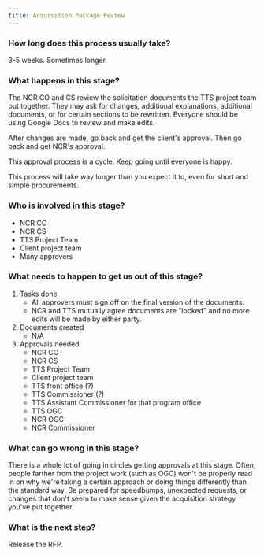 ```yaml
---
title: Acquisition Package Review
---
```


### How long does this process usually take?
3-5 weeks. Sometimes longer.

### What happens in this stage? 
The NCR CO and CS review the solicitation documents the TTS project team put together. They may ask for changes, additional explanations, additional documents, or for certain sections to be rewritten. Everyone should be using Google Docs to review and make edits.

After changes are made, go back and get the client's approval. Then go back and get NCR's approval. 

This approval process is a cycle. Keep going until everyone is happy.

This process will take way longer than you expect it to, even for short and simple procurements. 

### Who is involved in this stage? 
- NCR CO
- NCR CS
- TTS Project Team
- Client project team
- Many approvers

### What needs to happen to get us out of this stage? 
1. Tasks done
	- All approvers must sign off on the final version of the documents.
	- NCR and TTS mutually agree documents are "locked" and no more edits will be made by either party.
2. Documents created
	- N/A
3. Approvals needed
	- NCR CO
	- NCR CS
	- TTS Project Team
	- Client project team
	- TTS front office (?)
	- TTS Commissioner (?)
	- TTS Assistant Commissioner for that program office
	- TTS OGC
	- NCR OGC
	- NCR Commissioner

### What can go wrong in this stage? 
There is a whole lot of going in circles getting approvals at this stage. Often, people farther from the project work (such as OGC) won't be properly read in on why we're taking a certain approach or doing things differently than the standard way. Be prepared for speedbumps, unexpected requests, or changes that don't seem to make sense given the acquisition strategy you've put together. 

### What is the next step?
Release the RFP.


